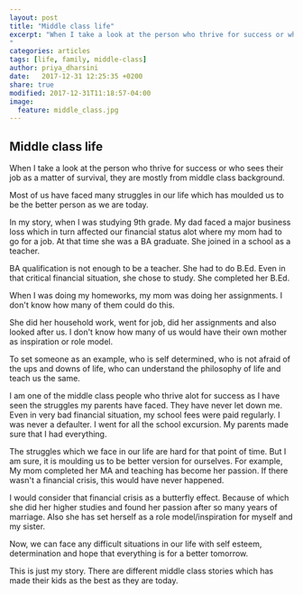 ```yaml
---
layout: post
title: "Middle class life"
excerpt: "When I take a look at the person who thrive for success or who sees their job as a matter of survival, they are mostly from middle class background.
"
categories: articles
tags: [life, family, middle-class]
author: priya_dharsini
date:   2017-12-31 12:25:35 +0200
share: true
modified: 2017-12-31T11:18:57-04:00
image:
  feature: middle_class.jpg
---
```



## Middle class life

When I take a look at the person who thrive for success or who sees their job as a matter of survival, they are mostly from middle class background.

Most of us have faced many struggles in our life which has moulded us to be the better person as we are today.

In my story, when I was studying 9th grade. My dad faced a major business loss which in turn affected our financial status alot where my mom had to go for a job. At that time she was a BA graduate. She joined in a school as a teacher.

BA qualification is not enough to be a teacher. She had to do B.Ed. Even in that critical financial situation, she chose to study. She completed her B.Ed.

When I was doing my homeworks, my mom was doing her assignments. I don't know how many of them could do this.

She did her household work, went for job, did her assignments and also looked after us. I don't know how many of us would have their own mother as inspiration or role model. 

To set someone as an example, who is self determined, who is not afraid of the ups and downs of life, who can understand the philosophy of life and teach us the same.

I am one of the middle class people who thrive alot for success as I have seen the struggles my parents have faced. They have never let down me. Even in very bad financial situation, my school fees were paid regularly. I was never a defaulter. I went for all the school excursion. My parents made sure that I had everything.

The struggles which we face in our life are hard for that point of time. But I am sure, it is moulding us to be better version for ourselves. For example, My mom completed her MA and teaching has become her passion. If there wasn't a financial crisis, this would have never happened. 

I would consider that financial crisis as a butterfly effect. Because of which she did her higher studies and found her passion after so many years of marriage. Also she has set herself as a role model/inspiration for myself and my sister.

Now, we can face any difficult situations in our life with self esteem, determination and hope that everything is for a better tomorrow.

This is just my story. There are different middle class stories which has made their kids as the best as they are today.
